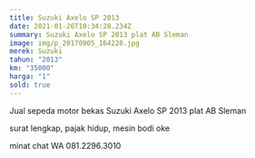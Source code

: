 ```yaml
---
title: Suzuki Axelo SP 2013
date: 2021-01-26T10:34:28.234Z
summary: Suzuki Axelo SP 2013 plat AB Sleman
image: img/p_20170905_164228.jpg
merek: Suzuki
tahun: "2013"
km: "35000"
harga: "1"
sold: true
---
```

Jual sepeda motor bekas Suzuki Axelo SP 2013 plat AB Sleman

surat lengkap, pajak hidup, mesin bodi oke

minat chat WA 081.2296.3010